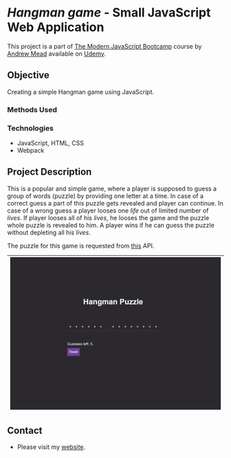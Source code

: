 # *Hangman game* - Small JavaScript Web Application

This project is a part of [The Modern JavaScript Bootcamp](https://www.udemy.com/course/modern-javascript/) course by [Andrew Mead](https://mead.io/) available on [Udemy](https://www.udemy.com/).

## Objective
Creating a simple Hangman game using JavaScript.

### Methods Used


### Technologies
* JavaScript, HTML, CSS
* Webpack

## Project Description
This is a popular and simple game, where a player is supposed to guess a group of words (puzzle) by providing one letter at a time. In case of a correct guess a part of this puzzle gets revealed and player can continue. In case of a wrong guess a player looses one *life* out of limited number of *lives*. If player looses all of his *lives*, he looses the game and the puzzle whole puzzle is revealed to him. A player wins if he can guess the puzzle without depleting all his *lives*.

The puzzle for this game is requested from [this](http://puzzle.mead.io/puzzle) API.

| ![Hangman Game](<src/cover_image.jpg>) |
| --- |


## Contact
* Please visit my [website](https://marketaince.com/).
